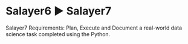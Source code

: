 # Salayer6 ► Salayer7
Salayer7 Requirements:
Plan, Execute and Document a real-world data science task completed using the Python.
